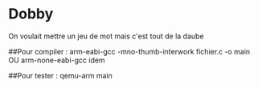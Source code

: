 # Dobby
On voulait mettre un jeu de mot mais c'est tout de la daube 

##Pour compiler :
arm-eabi-gcc -mno-thumb-interwork fichier.c -o main
OU
arm-none-eabi-gcc idem

##Pour tester :
qemu-arm main